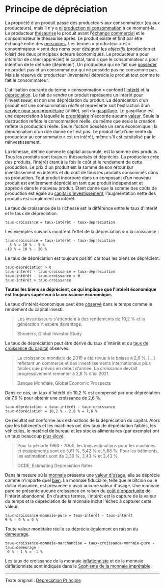 Principe de dépréciation
========================

La propriété d'un produit passe des producteurs aux consommateur (ou aux producteurs), mais il n'y a [ni production ni consommation](ch007-production-and-consumption.md) à ce moment-là. Le producteur [thésaurise](ch101-glossary.md#thésauriser) le produit avant l'[échange commercial](ch101-glossary.md#commerce) et le consommateur le thésaurise après. Le produit existe et finit par être échangé entre des [personnes](ch101-glossary.md#personne). Les termes « producteur » et « consommateur » sont des noms pour désigner les *objectifs* (production et loisir) des deux principaux acteurs économiques. Le producteur a pour *intention* de créer (apprécier) le capital, tandis que le consommateur a pour intention de le détruire (déprécier). Un producteur qui ne fait que [posséder](ch101-glossary.md#propriétaire) ne produit pas et un consommateur qui ne possède pas ne consomme pas. Mais la réserve du producteur (inventaire) déprécie le produit tout comme le fait le consommateur.

L'utilisation courante du terme « consommation » confond l'[intérêt](ch101-glossary.md#intérêt) et la [dépréciation](https://fr.wikipedia.org/wiki/D%C3%A9pr%C3%A9ciation). Le fait de *vendre* un produit représente un intérêt pour l'investisseur, et non une dépréciation du produit. La dépréciation d'un produit est une consommation *réelle* et représente soit l'extraction d'un [service pour son propriétaire](https://mises.org/library/man-economy-and-state-power-and-market/html/p/974) (utilité), soit du [gaspillage](https://fr.wikipedia.org/wiki/Gaspillage). Le gaspillage est une dépreciation à laquelle le [propriétaire](ch101-glossary.md#propriétaire) n'accorde aucune [valeur](ch101-glossary.md#valeur). Seule la destruction reflète la consommation réelle, de même que seule la création reflète la production réelle. Seule *l'action* possède un sens économique ; la dénomination d'un rôle donné ne l'est pas. Le produit net d'une vente du producteur au consommateur est un intérêt, même s'il est capitalisé par le réinvestissement.

La richesse, définie comme le capital accumulé, est la somme des produits. Tous les produits sont toujours thésaurisés et dépréciés. La production crée des produits, l'intérêt étant à la fois le coût et le rendement de cette production. Le prix d'un produit est la somme de son retour sur investissement en intérêts et du coût de tous les produits consommés dans sa production. Tout produit incorporé dans un composant d'un nouveau produit est entièrement déprécié en tant que produit indépendant et apprécié dans le nouveau produit. Étant donné que la somme des coûts de production est égale au [capital d'investissement](https://en.wikipedia.org/wiki/Bond_(finance)#Principal), l'augmentation nette des produits est simplement un intérêt.

Le taux de croissance de la richesse est la différence entre le taux d'intérêt et le taux de dépréciation.

```
taux-croissance = taux-intérêt - taux-dépréciation
```

Les exemples suivants montrent l'effet de la dépréciation sur la croissance :

```
taux-croissance = taux-intérêt - taux-dépréciation
  5 % = 10 % - 5 %
-10 % = 10 % - 20 %
```

Le taux de dépréciation est toujours positif, car tous les biens se déprécient.

```
taux-dépréciation > 0
taux-intérêt - taux-croissance = taux-dépréciation
taux-intérêt - taux-croissance > 0
taux-intérêt > taux-croissance
```

**Toutes les biens se déprécient, ce qui implique que l'intérêt économique est toujours supérieur à la croissance économique.**

Le taux d'intérêt économique peut être [observé](https://www.schroders.com/en/insights/global-investor-study/investors-expect-returns-of-10.2-with-millennials-hoping-for-more) dans le temps comme le rendement du capital investi.

> Les investisseurs s'attendent à des rendements de 10,2 % et la génération Y espère davantage.
>
> Shroders, Global Investor Study

Le taux de dépréciation peut être dérivé du taux d'intérêt et du [taux de croissance du capital](https://www.worldbank.org/en/publication/global-economic-prospects) observés.

> La croissance mondiale de 2019 a été revue à la baisse à 2,6 %, [...] reflétant un commerce et des investissements internationaux plus faibles que prévus en début d'année. La croissance devrait progressivement remonter à 2,8 % d'ici 2021.
>
> Banque Mondiale, Global Economic Prospects

Dans ce cas, un taux d'intérêt de 10,2 % est compensé par une dépréciation de 7,6 % pour obtenir une croissance de 2,6 %.

```
taux-dépréciation = taux-intérêt - taux-croissance 
taux-dépréciation = 10,2 % - 2,6 % = 7,6 %
```

Ce résultat est conforme aux estimations de la dépréciation du capital. Alors que les bâtiments et les machines ont des taux de dépréciation faibles, les véhicules, le matériel de bureau et les stocks alimentaires (par exemple) ont un taux beaucoup [plus élevé](https://www.oecd.org/sdd/productivity-stats/35409605.pdf).

> Pour la période 1960 - 2000, les trois estimations pour les machines et équipements sont de 5,61 %, 5,42 % et 5,68 %. Pour les bâtiments, les estimations sont de 3,36 %, 3,43 % et 3,43 %.
> 
> OCDE, Estimating Depreciation Rates

Dans la mesure où la [monnaie](ch005-money-taxonomy.md) présente une [valeur d'usage](https://fr.wikipedia.org/wiki/Valeur_d%27usage), elle se déprécie comme n'importe quel [bien](https://fr.wikipedia.org/wiki/Bien_(%C3%A9conomie)). La monnaie fiduciaire, telle que le bitcoin ou le dollar étasunien, est présumée n'avoir aucune valeur d'usage. Une monnaie pure ne présente aucune croissance en raison du [coût d'opportunité](https://fr.wikipedia.org/wiki/Co%C3%BBt_d%27opportunit%C3%A9) de l'intérêt abandonné. En d'autres termes, l'intérêt est la capture de la valeur du temps et la dépréciation de la monnaie inclut l'échec à capturer cette valeur.

```
taux-croissance-monnaie-pure = taux-intérêt - taux-intérêt
9 % - 9 % = 0 %
```

Toute valeur monétaire réelle se déprécie également en raison du [demeurage](https://fr.wikipedia.org/wiki/Demeurage_(finance)).

```
taux-croissance-monnaie-marchandise = taux-croissance-monnaie-pure - taux-demeurage
 0 % - 1 % = -1 %
```

Les taux de croissance de la monnaie [inflationniste](https://fr.wikipedia.org/wiki/Cr%C3%A9ation_mon%C3%A9taire) et de la monnaie déflationniste sont indiqués dans le [Sophisme de la monnaie imprêtable](https://github.com/libbitcoin/libbitcoin-system/wiki/Unlendable-Money-Fallacy).

---

Texte original : [Depreciation Principle](https://github.com/libbitcoin/libbitcoin-system/wiki/Depreciation-Principle)